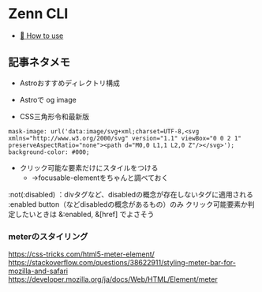 # Zenn CLI

* [📘 How to use](https://zenn.dev/zenn/articles/zenn-cli-guide)

## 記事ネタメモ

- Astroおすすめディレクトリ構成
- Astroで og image

- CSS三角形令和最新版

```
mask-image: url('data:image/svg+xml;charset=UTF-8,<svg xmlns="http://www.w3.org/2000/svg" version="1.1" viewBox="0 0 2 1" preserveAspectRatio="none"><path d="M0,0 L1,1 L2,0 Z"/></svg>');
background-color: #000;
```

- クリック可能な要素だけにスタイルをつける
  - →focusable-elementをちゃんと調べておく

:not(:disabled) ：divタグなど、disabledの概念が存在しないタグに適用される
:enabled button（などdisabledの概念があるもの）のみ
クリック可能要素か判定したいときは
&:enabled,
&[href]
でよさそう

### meterのスタイリング

https://css-tricks.com/html5-meter-element/
https://stackoverflow.com/questions/38622911/styling-meter-bar-for-mozilla-and-safari
https://developer.mozilla.org/ja/docs/Web/HTML/Element/meter

